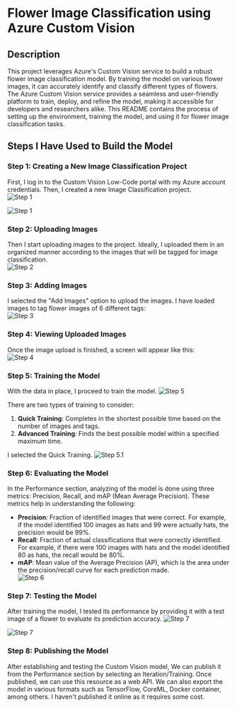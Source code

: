 # Flower Image Classification using Azure Custom Vision

## Description

This project leverages Azure's Custom Vision service to build a robust flower image classification model. By training the model on various flower images, it can accurately identify and classify different types of flowers. The Azure Custom Vision service provides a seamless and user-friendly platform to train, deploy, and refine the model, making it accessible for developers and researchers alike. This README contains the process of setting up the environment, training the model, and using it for flower image classification tasks.

## Steps I Have Used to Build the Model

### Step 1: Creating a New Image Classification Project

First, I log in to the Custom Vision Low-Code portal with my Azure account credentials. Then, I created a new Image Classification project.  
![Step 1](./Resources/Create%20Project.jpg)

![Step 1](./Resources/Fill%20Up%20Project%20Details.png)

### Step 2: Uploading Images

Then I start uploading images to the project. Ideally, I uploaded them in an organized manner according to the images that will be tagged for image classification.  
![Step 2](./Resources/Add%20Images.png)

### Step 3: Adding Images

I selected the "Add Images" option to upload the images. I have loaded images to tag flower images of 6 different tags:  
![Step 3](./Resources/Image%20Upload%20Tag.png)

### Step 4: Viewing Uploaded Images

Once the image upload is finished, a screen will appear like this:  
![Step 4](./Resources/Successful.jpg)

### Step 5: Training the Model

With the data in place, I proceed to train the model.
![Step 5](./Resources/Train.jpg)

There are two types of training to consider: 

1. **Quick Training**: Completes in the shortest possible time based on the number of images and tags.
2. **Advanced Training**: Finds the best possible model within a specified maximum time.  

I selected the Quick Training.
![Step 5.1](./Resources/Select%20Train%20Option.jpg)

### Step 6: Evaluating the Model

In the Performance section, analyzing of the model is done using three metrics: Precision, Recall, and mAP (Mean Average Precision). These metrics help in understanding the following:

- **Precision**: Fraction of identified images that were correct. For example, if the model identified 100 images as hats and 99 were actually hats, the precision would be 99%.
- **Recall**: Fraction of actual classifications that were correctly identified. For example, if there were 100 images with hats and the model identified 80 as hats, the recall would be 80%.
- **mAP**: Mean value of the Average Precision (AP), which is the area under the precision/recall curve for each prediction made.  
![Step 6](./Resources/Performance.png)

### Step 7: Testing the Model
After training the model, I tested its performance by providing it with a test image of a flower to evaluate its prediction accuracy.
![Step 7](./Resources/Predict.jpg)

![Step 7](./Resources/Test%20Result.png)

### Step 8: Publishing the Model

After establishing and testing the Custom Vision model, We can publish it from the Performance section by selecting an Iteration/Training. Once published, we can use this resource as a web API. We can also export the model in various formats such as TensorFlow, CoreML, Docker container, among others. I haven't published it online as it requires some cost.

